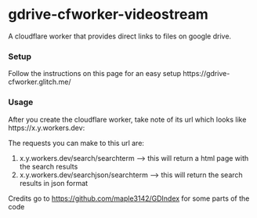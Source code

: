# gdrive-cfworker-videostream
A cloudflare worker that provides direct links to files on google drive. 



<h3>Setup</h3>
Follow the instructions on this page for an easy setup
https://gdrive-cfworker.glitch.me/

<h3>Usage</h3>
After you create the cloudflare worker, take note of its url which looks like https://x.y.workers.dev:

The requests you can make to this url are:
<ol>
  <li>x.y.workers.dev/search/searchterm     --> this will return a html page with the search results </li>
  <li>x.y.workers.dev/searchjson/searchterm --> this will return the search results in json format </li>
  </ol>




Credits go to https://github.com/maple3142/GDIndex for some parts of the code
